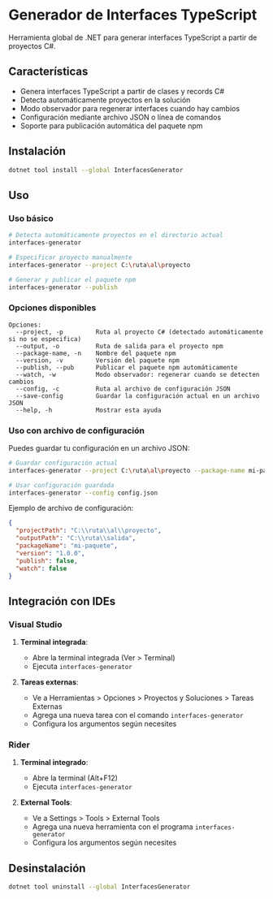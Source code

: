 # Generador de Interfaces TypeScript

Herramienta global de .NET para generar interfaces TypeScript a partir de proyectos C#.

## Características

- Genera interfaces TypeScript a partir de clases y records C#
- Detecta automáticamente proyectos en la solución
- Modo observador para regenerar interfaces cuando hay cambios
- Configuración mediante archivo JSON o línea de comandos
- Soporte para publicación automática del paquete npm

## Instalación

```bash
dotnet tool install --global InterfacesGenerator
```

## Uso

### Uso básico

```bash
# Detecta automáticamente proyectos en el directorio actual
interfaces-generator

# Especificar proyecto manualmente
interfaces-generator --project C:\ruta\al\proyecto

# Generar y publicar el paquete npm
interfaces-generator --publish
```

### Opciones disponibles

```
Opciones:
  --project, -p         Ruta al proyecto C# (detectado automáticamente si no se especifica)
  --output, -o          Ruta de salida para el proyecto npm
  --package-name, -n    Nombre del paquete npm
  --version, -v         Versión del paquete npm
  --publish, --pub      Publicar el paquete npm automáticamente
  --watch, -w           Modo observador: regenerar cuando se detecten cambios
  --config, -c          Ruta al archivo de configuración JSON
  --save-config         Guardar la configuración actual en un archivo JSON
  --help, -h            Mostrar esta ayuda
```

### Uso con archivo de configuración

Puedes guardar tu configuración en un archivo JSON:

```bash
# Guardar configuración actual
interfaces-generator --project C:\ruta\al\proyecto --package-name mi-paquete --save-config config.json

# Usar configuración guardada
interfaces-generator --config config.json
```

Ejemplo de archivo de configuración:

```json
{
  "projectPath": "C:\\ruta\\al\\proyecto",
  "outputPath": "C:\\ruta\\salida",
  "packageName": "mi-paquete",
  "version": "1.0.0",
  "publish": false,
  "watch": false
}
```

## Integración con IDEs

### Visual Studio

1. **Terminal integrada**:
   - Abre la terminal integrada (Ver > Terminal)
   - Ejecuta `interfaces-generator`

2. **Tareas externas**:
   - Ve a Herramientas > Opciones > Proyectos y Soluciones > Tareas Externas
   - Agrega una nueva tarea con el comando `interfaces-generator`
   - Configura los argumentos según necesites

### Rider

1. **Terminal integrado**:
   - Abre la terminal (Alt+F12)
   - Ejecuta `interfaces-generator`

2. **External Tools**:
   - Ve a Settings > Tools > External Tools
   - Agrega una nueva herramienta con el programa `interfaces-generator`
   - Configura los argumentos según necesites

## Desinstalación

```bash
dotnet tool uninstall --global InterfacesGenerator
```
